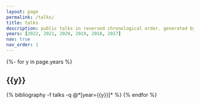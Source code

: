 ```yaml
---
layout: page
permalink: /talks/
title: talks
description: public talks in reversed chronological order. generated by jekyll-scholar.
years: [2022, 2021, 2020, 2019, 2018, 2017]
nav: true
nav_order: 1
---
```

<!-- _pages/talks.md -->
<div class="talks">

{%- for y in page.years %}
  <h2 class="year">{{y}}</h2>
  {% bibliography -f talks -q @*[year={{y}}]* %}
{% endfor %}

</div>
